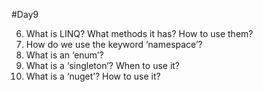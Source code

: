#Day9

6. What is LINQ? What methods it has? How to use them?
7. How do we use the keyword ‘namespace’?
8. What is an ‘enum’?
9. What is a ‘singleton’? When to use it?
10. What is a ‘nuget’? How to use it?

